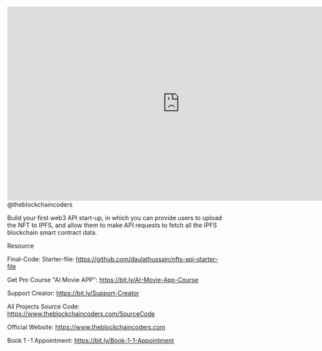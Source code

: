 
<iframe style="border: 1px solid rgba(0, 0, 0, 0.1);" width="800" height="450" src="https://www.figma.com/embed?embed_host=share&url=https%3A%2F%2Fwww.figma.com%2Ffile%2Fl21RUwniRe5qXFFLKh8OKI%2FNFTs-API-Provide%3Ftype%3Ddesign%26node-id%3D0%253A1%26t%3D1MRe9Mzga5kqaW8S-1" allowfullscreen></iframe>
@theblockchaincoders

Build your first web3 API start-up, in which you can provide users to upload the NFT to IPFS, and allow them to make API requests to fetch all the IPFS blockchain smart contract data.

Resource

Final-Code:
Starter-file: https://github.com/daulathussain/nfts-api-starter-file

Get Pro Course "AI Movie APP": https://bit.ly/AI-Movie-App-Course

Support Creator: https://bit.ly/Support-Creator

All Projects Source Code: https://www.theblockchaincoders.com/SourceCode

Official Website: https://www.theblockchaincoders.com

Book 1 -1 Appointment: https://bit.ly/Book-1-1-Appointment
